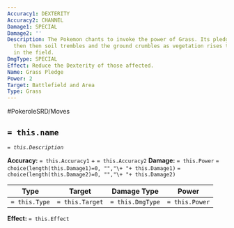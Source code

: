 ```yaml
---
Accuracy1: DEXTERITY
Accuracy2: CHANNEL
Damage1: SPECIAL
Damage2: ''
Description: The Pokemon chants to invoke the power of Grass. Its pledge is heard
  then then soil trembles and the ground crumbles as vegetation rises to grapple anyone
  in the field.
DmgType: SPECIAL
Effect: Reduce the Dexterity of those affected.
Name: Grass Pledge
Power: 2
Target: Battlefield and Area
Type: Grass
---
```


#PokeroleSRD/Moves

## `= this.name` 
*`= this.Description`*

**Accuracy:** `= this.Accuracy1` + `= this.Accuracy2`
**Damage:** `= this.Power` `= choice(length(this.Damage1)=0, "","\+ "+ this.Damage1)` `= choice(length(this.Damage2)=0, "","\+ "+ this.Damage2)`

| Type          | Target          | Damage Type          | Power          |
| ------------- | --------------- | ---------------- | -------------- |
| `= this.Type` | `= this.Target` | `= this.DmgType` | `= this.Power` | 

**Effect:** `= this.Effect`